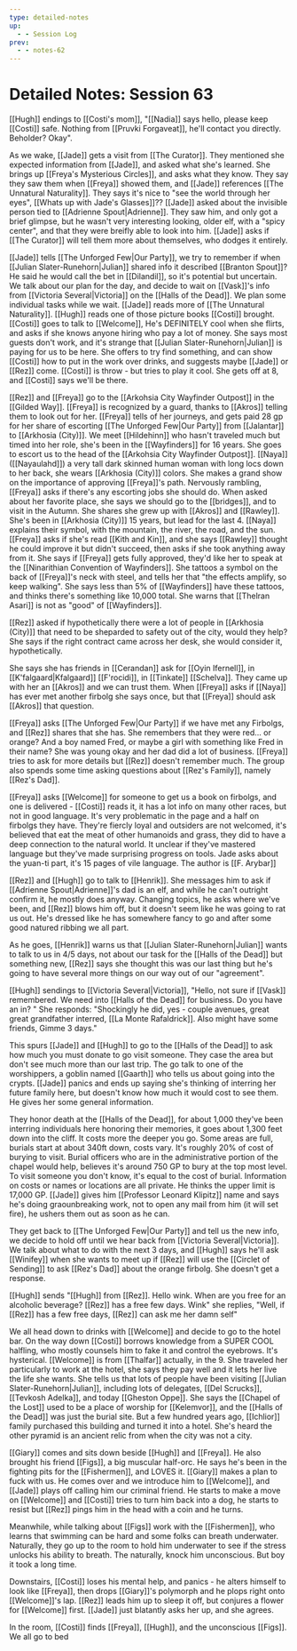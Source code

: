 ```yaml
---
type: detailed-notes
up:
  - - Session Log
prev:
  - - notes-62
---
```


# Detailed Notes: Session 63

[[Hugh]] endings to [[Costi's mom]], "[[Nadia]] says hello, please keep [[Costi]] safe. Nothing from [[Pruvki Forgaveat]], he'll contact you directly. Beholder? Okay". 

As we wake, [[Jade]] gets a visit from [[The Curator]]. They mentioned she expected information from [[Jade]], and asked what she's learned. She brings up [[Freya's Mysterious Circles]], and asks what they know. They say they saw them when [[Freya]] showed them, and [[Jade]] references [[The Unnatural Naturality]]. They says it's nice to "see the world through her eyes", [[Whats up with Jade's Glasses]]?? [[Jade]] asked about the invisible person tied to [[Adrienne Spout|Adrienne]]. They saw him, and only got a brief glimpse, but he wasn't very interesting looking, older elf, with a "spicy center", and that they were breifly able to look into him. [[Jade]] asks if [[The Curator]] will tell them more about themselves, who dodges it entirely. 

[[Jade]] tells [[The Unforged Few|Our Party]], we try to remember if when [[Julian Slater-Runehorn|Julian]] shared info it described [[Branton Spout]]? He said he would call the bet in [[Dilandil]], so it's potential but uncertain. We talk about our plan for the day, and decide to wait on [[Vask]]'s info from [[Victoria Several|Victoria]] on the [[Halls of the Dead]]. We plan some individual tasks while we wait. [[Jade]] reads more of [[The Unnatural Naturality]]. [[Hugh]] reads one of those picture books [[Costi]] brought. [[Costi]] goes to talk to [[Welcome]], He's DEFINITELY cool when she flirts, and asks if she knows anyone hiring who pay a lot of money. She says most guests don't work, and it's strange that [[Julian Slater-Runehorn|Julian]] is paying for us to be here. She offers to try find something, and can show [[Costi]] how to put in the work over drinks, and suggests maybe [[Jade]] or [[Rez]] come. [[Costi]] is throw - but tries to play it cool. She gets off at 8, and [[Costi]] says we'll be there. 

[[Rez]] and [[Freya]] go to the [[Arkohsia City Wayfinder Outpost]] in the [[Gilded Way]]. [[Freya]] is recognized by a guard, thanks to [[Akros]] telling them to look out for her. [[Freya]] tells of her journeys, and gets paid 28 gp for her share of escorting [[The Unforged Few|Our Party]] from [[Jalantar]] to [[Arkhosia (City)]]. We meet [[Hildehinn]] who hasn't traveled much but timed into her role, she's been in the [[Wayfinders]] for 16 years. She goes to escort us to the head of the [[Arkohsia City Wayfinder Outpost]]. [[Naya]] ([[Nayaulahd]]) a very tall dark skinned human woman with long locs down to her back, she wears [[Arkhosia (City)]] colors. She makes a grand show on the importance of approving [[Freya]]'s path. Nervously rambling, [[Freya]] asks if there's any escorting jobs she should do. When asked about her favorite place, she says we should go to the [[bridges]], and to visit in the Autumn. She shares she grew up with [[Akros]] and [[Rawley]]. She's been in [[Arkhosia (City)]] 15 years, but lead for the last 4. [[Naya]] explains their symbol, with the mountain, the river, the road, and the sun. [[Freya]] asks if she's read [[Kith and Kin]], and she says [[Rawley]] thought he could improve it but didn't succeed, then asks if she took anything away from it. She says if [[Freya]] gets fully approved, they'd like her to speak at the [[Ninarithian Convention of Wayfinders]]. She tattoos a symbol on the back of [[Freya]]'s neck with steel, and tells her that "the effects amplify, so keep walking". She says less than 5% of [[Wayfinders]] have these tattoos, and thinks there's something like 10,000 total. She warns that [[Thelran Asari]] is not as "good" of [[Wayfinders]]. 

[[Rez]] asked if hypothetically there were a lot of people in [[Arkhosia (City)]] that need to be sheparded to safety out of the city, would they help? She says if the right contract came across her desk, she would consider it, hypothetically. 

She says she has friends in [[Cerandan]] ask for [[Oyin Ifernell]], in [[K'falgaard|Kfalgaard]] [[F'rocidi]], in [[Tinkate]] [[Schelva]]. They came up with her an [[Akros]] and we can trust them. When [[Freya]] asks if [[Naya]] has ever met another firbolg she says once, but that [[Freya]] should ask [[Akros]] that question.

[[Freya]] asks [[The Unforged Few|Our Party]] if we have met any Firbolgs, and [[Rez]] shares that she has. She remembers that they were red... or orange? And a boy named Fred, or maybe a girl with something like Fred in their name? She was young okay and her dad did a lot of business. [[Freya]] tries to ask for more details but [[Rez]] doesn't remember much. The group also spends some time asking questions about [[Rez's Family]], namely [[Rez's Dad]].

[[Freya]] asks [[Welcome]] for someone to get us a book on firbolgs, and one is delivered - [[Costi]] reads it, it has a lot info on many other races, but not in good language. It's very problematic in the page and a half on firbolgs they have. They're fiercly loyal and outsiders are not welcomed, it's believed that eat the meat of other humanoids and grass, they did to have a deep connection to the natural world. It unclear if they've mastered language but they've made surprising progress on tools. Jade asks about the yuan-ti part, it's 15 pages of vile language. The author is [[F. Arybar]]

[[Rez]] and [[Hugh]] go to talk to [[Henrik]]. She messages him to ask if [[Adrienne Spout|Adrienne]]'s dad is an elf, and while he can't outright confirm it, he mostly does anyway. Changing topics, he asks where we've been, and [[Rez]] blows him off, but it doesn't seem like he was going to rat us out. He's dressed like he has somewhere fancy to go and after some good natured ribbing we all part. 

As he goes, [[Henrik]] warns us that [[Julian Slater-Runehorn|Julian]] wants to talk to us in 4/5 days, not about our task for the [[Halls of the Dead]] but something new, [[Rez]] says she thought this was our last thing but he's going to have several more things on our way out of our "agreement". 

[[Hugh]] sendings to [[Victoria Several|Victoria]], "Hello, not sure if [[Vask]] remembered. We need into [[Halls of the Dead]] for business. Do you have an in? " She responds: "Shockingly he did, yes - couple avenues, great great grandfather interred, [[La Monte Rafaldrick]]. Also might have some friends, Gimme 3 days."

This spurs [[Jade]] and [[Hugh]] to go to the [[Halls of the Dead]] to ask how much you must donate to go visit someone. They case the area but don't see much more than our last trip. The go talk to one of the worshippers, a goblin named [[Gaarth]] who tells us about going into the crypts. [[Jade]] panics and ends up saying she's thinking of interring her future family here, but doesn't know how much it would cost to see them. He gives her some general information.

They honor death at the [[Halls of the Dead]], for about 1,000 they've been interring individuals here honoring their memories, it goes about 1,300 feet down into the cliff. It costs more the deeper you go. Some areas are full, burials start at about 340ft down, costs vary. It's roughly 20% of cost of burying to visit. Burial officers who are in the administrative portion of the chapel would help, believes it's around 750 GP to bury at the top most level. To visit someone you don't know, it's equal to the cost of burial. Information on costs or names or locations are all private. He thinks the upper limit is 17,000 GP. [[Jade]] gives him [[Professor Leonard Klipitz]] name and says he's doing graounbreaking work, not to open any mail from him (it will set fire), he ushers them out as soon as he can.

They get back to [[The Unforged Few|Our Party]] and tell us the new info, we decide to hold off until we hear back from [[Victoria Several|Victoria]]. We talk about what to do with the next 3 days, and [[Hugh]] says he'll ask [[Winifey]] when she wants to meet up if [[Rez]] will use the [[Circlet of Sending]] to ask [[Rez's Dad]] about the orange firbolg. She doesn't get a response.

[[Hugh]] sends "[[Hugh]] from [[Rez]]. Hello wink. When are you free for an alcoholic beverage? [[Rez]] has a free few days. Wink" she replies, "Well, if [[Rez]] has a few free days, [[Rez]] can ask me her damn self"

We all head down to drinks with [[Welcome]] and decide to go to the hotel bar. On the way down [[Costi]] borrows knowledge from a SUPER COOL halfling, who mostly counsels him to fake it and control the eyebrows. It's hysterical. [[Welcome]] is from [[Thalfar]] actually, in the 9. She traveled her particularly to work at the hotel, she says they pay well and it lets her live the life she wants. She tells us that lots of people have been visiting [[Julian Slater-Runehorn|Julian]], including lots of delegates, [[Del Scrucks]], [[Tevkosh Adelka]], and today [[Gheston Oppe]].  She says the [[Chapel of the Lost]] used to be a place of worship for [[Kelemvor]], and the [[Halls of the Dead]] was just the burial site. But a few hundred years ago, [[Ichlior]] family purchased this building and turned it into a hotel. She's heard the other pyramid is an ancient relic from when the city was not a city. 

[[Giary]] comes and sits down beside [[Hugh]] and [[Freya]]. He also brought his friend [[Figs]], a big muscular half-orc. He says he's been in the fighting pits for the [[Fishermen]], and LOVES it. [[Giary]] makes a plan to fuck with us. He comes over and we introduce him to [[Welcome]], and [[Jade]] plays off calling him our criminal friend. He starts to make a move on [[Welcome]] and [[Costi]] tries to turn him back into a dog, he starts to resist but [[Rez]] pings him in the head with a coin and he turns. 

Meanwhile, while talking about [[Figs]] work with the [[Fishermen]], who learns that swimming can be hard and some folks can breath underwater. Naturally, they go up to the room to hold him underwater to see if the stress unlocks his ability to breath. The naturally, knock him unconscious. But boy it took a long time.

Downstairs, [[Costi]] loses his mental help, and panics - he alters himself to look like [[Freya]], then drops [[Giary]]'s polymorph and he plops right onto [[Welcome]]'s lap. [[Rez]] leads him up to sleep it off, but conjures a flower for [[Welcome]] first. [[Jade]] just blatantly asks her up, and she agrees.

In the room, [[Costi]] finds [[Freya]], [[Hugh]], and the unconscious [[Figs]]. We all go to bed



